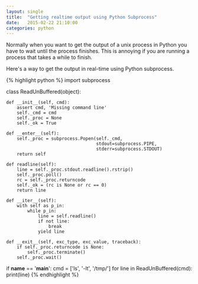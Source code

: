 ```yaml
---
layout: single
title:  "Getting realtime output using Python Subprocess"
date:   2015-02-22 21:10:00
categories: python
---
```


Normally when you want to get the output of a unix process in Python you have to
wait until the process finishes. This is annoying if you are running a process that
takes a while to finish.

Here's a way to get the output in real-time using Python subprocess.

{% highlight python %}
import subprocess

class ReadUnBuffered(object):

    def __init__(self, cmd):
        assert cmd, 'Missing command line'
        self._cmd = cmd
        self._proc = None
        self._ok = True

    def __enter__(self):
        self._proc = subprocess.Popen(self._cmd,
                                      stdout=subprocess.PIPE,
                                      stderr=subprocess.STDOUT)
        return self

    def readline(self):
        line = self._proc.stdout.readline().rstrip()
        self._proc.poll()
        rc = self._proc.returncode
        self._ok = (rc is None or rc == 0)
        return line

    def __iter__(self):
        with self as p_in:
            while p_in:
                line = self.readline()
                if not line:
                    break
                yield line

    def __exit__(self, exc_type, exc_value, traceback):
        if self._proc.returncode is None:
            self._proc.terminate()
        self._proc.wait()


if __name__ == '__main__':
    cmd = ['ls', '-lt', '/tmp/']
    for line in ReadUnBuffered(cmd):
        print(line)
{% endhighlight %}
